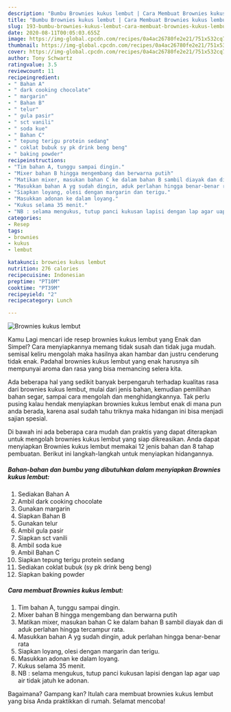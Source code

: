 ```yaml
---
description: "Bumbu Brownies kukus lembut | Cara Membuat Brownies kukus lembut Yang Bisa Manjain Lidah"
title: "Bumbu Brownies kukus lembut | Cara Membuat Brownies kukus lembut Yang Bisa Manjain Lidah"
slug: 193-bumbu-brownies-kukus-lembut-cara-membuat-brownies-kukus-lembut-yang-bisa-manjain-lidah
date: 2020-08-11T00:05:03.655Z
image: https://img-global.cpcdn.com/recipes/0a4ac26780fe2e21/751x532cq70/brownies-kukus-lembut-foto-resep-utama.jpg
thumbnail: https://img-global.cpcdn.com/recipes/0a4ac26780fe2e21/751x532cq70/brownies-kukus-lembut-foto-resep-utama.jpg
cover: https://img-global.cpcdn.com/recipes/0a4ac26780fe2e21/751x532cq70/brownies-kukus-lembut-foto-resep-utama.jpg
author: Tony Schwartz
ratingvalue: 3.5
reviewcount: 11
recipeingredient:
- " Bahan A"
- " dark cooking chocolate"
- " margarin"
- " Bahan B"
- " telur"
- " gula pasir"
- " sct vanili"
- " soda kue"
- " Bahan C"
- " tepung terigu protein sedang"
- " coklat bubuk sy pk drink beng beng"
- " baking powder"
recipeinstructions:
- "Tim bahan A, tunggu sampai dingin."
- "Mixer bahan B hingga mengembang dan berwarna putih"
- "Matikan mixer, masukan bahan C ke dalam bahan B sambil diayak dan di aduk perlahan hingga tercampur rata."
- "Masukkan bahan A yg sudah dingin, aduk perlahan hingga benar-benar rata"
- "Siapkan loyang, olesi dengan margarin dan terigu."
- "Masukkan adonan ke dalam loyang."
- "Kukus selama 35 menit."
- "NB : selama mengukus, tutup panci kukusan lapisi dengan lap agar uap air tidak jatuh ke adonan."
categories:
- Resep
tags:
- brownies
- kukus
- lembut

katakunci: brownies kukus lembut 
nutrition: 276 calories
recipecuisine: Indonesian
preptime: "PT10M"
cooktime: "PT39M"
recipeyield: "2"
recipecategory: Lunch

---
```



![Brownies kukus lembut](https://img-global.cpcdn.com/recipes/0a4ac26780fe2e21/751x532cq70/brownies-kukus-lembut-foto-resep-utama.jpg)

Kamu Lagi mencari ide resep brownies kukus lembut yang Enak dan Simpel? Cara menyiapkannya memang tidak susah dan tidak juga mudah. semisal keliru mengolah maka hasilnya akan hambar dan justru cenderung tidak enak. Padahal brownies kukus lembut yang enak harusnya sih mempunyai aroma dan rasa yang bisa memancing selera kita.

Ada beberapa hal yang sedikit banyak berpengaruh terhadap kualitas rasa dari brownies kukus lembut, mulai dari jenis bahan, kemudian pemilihan bahan segar, sampai cara mengolah dan menghidangkannya. Tak perlu pusing kalau hendak menyiapkan brownies kukus lembut enak di mana pun anda berada, karena asal sudah tahu triknya maka hidangan ini bisa menjadi sajian spesial.




Di bawah ini ada beberapa cara mudah dan praktis yang dapat diterapkan untuk mengolah brownies kukus lembut yang siap dikreasikan. Anda dapat menyiapkan Brownies kukus lembut memakai 12 jenis bahan dan 8 tahap pembuatan. Berikut ini langkah-langkah untuk menyiapkan hidangannya.

<!--inarticleads1-->

##### Bahan-bahan dan bumbu yang dibutuhkan dalam menyiapkan Brownies kukus lembut:

1. Sediakan  Bahan A
1. Ambil  dark cooking chocolate
1. Gunakan  margarin
1. Siapkan  Bahan B
1. Gunakan  telur
1. Ambil  gula pasir
1. Siapkan  sct vanili
1. Ambil  soda kue
1. Ambil  Bahan C
1. Siapkan  tepung terigu protein sedang
1. Sediakan  coklat bubuk (sy pk drink beng beng)
1. Siapkan  baking powder




<!--inarticleads2-->

##### Cara membuat Brownies kukus lembut:

1. Tim bahan A, tunggu sampai dingin.
1. Mixer bahan B hingga mengembang dan berwarna putih
1. Matikan mixer, masukan bahan C ke dalam bahan B sambil diayak dan di aduk perlahan hingga tercampur rata.
1. Masukkan bahan A yg sudah dingin, aduk perlahan hingga benar-benar rata
1. Siapkan loyang, olesi dengan margarin dan terigu.
1. Masukkan adonan ke dalam loyang.
1. Kukus selama 35 menit.
1. NB : selama mengukus, tutup panci kukusan lapisi dengan lap agar uap air tidak jatuh ke adonan.




Bagaimana? Gampang kan? Itulah cara membuat brownies kukus lembut yang bisa Anda praktikkan di rumah. Selamat mencoba!
